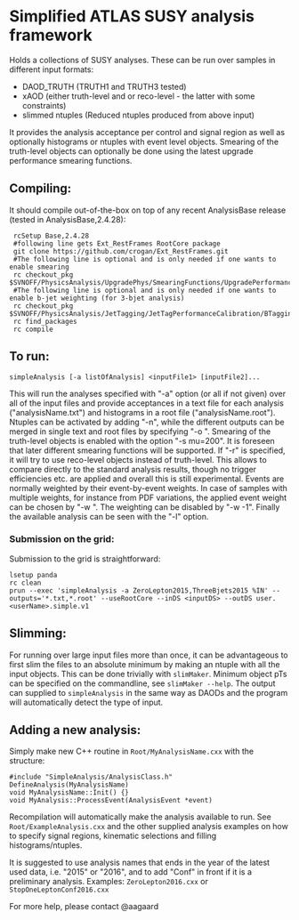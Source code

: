 # Simplified ATLAS SUSY analysis framework

Holds a collections of SUSY analyses. These can be run over samples in different
input formats:  
*  DAOD_TRUTH      (TRUTH1 and TRUTH3 tested)  
*  xAOD            (either truth-level and or reco-level - the latter with some constraints)  
*  slimmed ntuples (Reduced ntuples produced from above input)

It provides the analysis acceptance per control and signal region as well as 
optionally histograms or ntuples with event level objects. Smearing of the truth-level objects 
can optionally be done using the latest upgrade performance smearing functions.

## Compiling:
It should compile out-of-the-box on top of any recent AnalysisBase release 
(tested in AnalysisBase,2.4.28):
```
 rcSetup Base,2.4.28
 #following line gets Ext_RestFrames RootCore package
 git clone https://github.com/crogan/Ext_RestFrames.git
 #The following line is optional and is only needed if one wants to enable smearing 
 rc checkout_pkg $SVNOFF/PhysicsAnalysis/UpgradePhys/SmearingFunctions/UpgradePerformanceFunctions/tags
 #The following line is optional and is only needed if one wants to enable b-jet weighting (for 3-bjet analysis) 
 rc checkout_pkg $SVNOFF/PhysicsAnalysis/JetTagging/JetTagPerformanceCalibration/BTaggingTruthTagging/tags
 rc find_packages
 rc compile
```

## To run:  
```
simpleAnalysis [-a listOfAnalysis] <inputFile1> [inputFile2]...
```
This will run the analyses specified with "-a" option (or all if not given)
over all of the input files and provide acceptances in a text file for each 
analysis ("analysisName.txt") and histograms in a root file ("analysisName.root").
Ntuples can be activated by adding "-n", while the different outputs can be 
merged in single text and root files by specifying "-o <name>". 
Smearing of the truth-level objects is enabled with the option "-s mu=200".
It is foreseen that later different smearing functions will be supported.
If "-r" is specified, it will try to use reco-level objects instead of truth-level.
This allows to compare directly to the standard analysis results, though no
trigger efficiencies etc. are applied and overall this is still experimental.
Events are normally weighted by their event-by-event weights. In case of samples
with multiple weights, for instance from PDF variations, the applied event weight
can be chosen by "-w <number>". The weighting can be disabled by "-w -1".
Finally the available analysis can be seen with the "-l" option.

### Submission on the grid:
Submission to the grid is straightforward:
```
lsetup panda
rc clean
prun --exec 'simpleAnalysis -a ZeroLepton2015,ThreeBjets2015 %IN' --outputs='*.txt,*.root' --useRootCore --inDS <inputDS> --outDS user.<userName>.simple.v1
```

## Slimming:
For running over large input files more than once, it can be advantageous to
first slim the files to an absolute minimum by making an ntuple with all the
input objects. This can be done trivially with `slimMaker`. Minimum object pTs
can be specified on the commandline, see `slimMaker --help`. The output can
supplied to `simpleAnalysis` in the same way as DAODs and the program will
automatically detect the type of input.

## Adding a new analysis:  
Simply make new C++ routine in `Root/MyAnalysisName.cxx` with the structure:  
```
#include "SimpleAnalysis/AnalysisClass.h"  
DefineAnalysis(MyAnalysisName)  
void MyAnalysisName::Init() {}  
void MyAnalysis::ProcessEvent(AnalysisEvent *event)  
```

Recompilation will automatically make the analysis available to run. See 
`Root/ExampleAnalysis.cxx` and the other supplied analysis examples on 
how to specify signal regions, kinematic selections and filling 
histograms/ntuples.

It is suggested to use analysis names that ends in the year of the latest used
data, i.e. "2015" or "2016", and to add "Conf" in front if it is a preliminary
analysis. Examples: `ZeroLepton2016.cxx` or `StopOneLeptonConf2016.cxx`

For more help, please contact @aagaard
